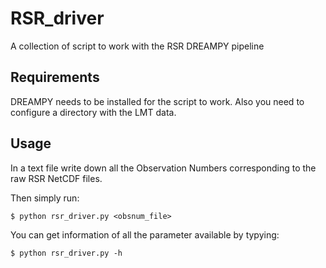 # RSR_driver
A collection of script to work with the RSR DREAMPY pipeline

## Requirements
DREAMPY needs to be installed for the script to work. Also you need to configure a directory with the LMT data.

## Usage

In a text file write down all the Observation Numbers corresponding to the raw RSR NetCDF files.

Then simply run: 
```
$ python rsr_driver.py <obsnum_file>
```

You can get information of all the parameter available by typying:
```
$ python rsr_driver.py -h
```
